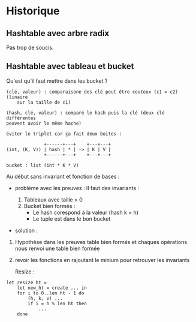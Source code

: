 # Historique

## Hashtable avec arbre radix

Pas trop de soucis.

## Hashtable avec tableau et bucket

Qu'est qu'il faut mettre dans les bucket ?

    (clé, valeur) : comparaisone des clé peut être couteux (c1 = c2) (linaire 
        sur la taille de c1)
    
    (hash, clé, valeur) : comparé le hash puis la clé (deux clé différentes
    peuvent avoir le même hache)

    éviter le triplet car ça fait deux boites :

                  +------+---+    +---+---+
    (int, (K, V)) | hash | * | -> | K | V |
                  +------+---+    +---+---+

```
bucket : list (int * K * V)
```

Au début sans invariant et fonction de bases :

- problème avec les preuves :
Il faut des invariants :
    
    1. Tableaux avec taille > 0
    2. Bucket bien formés :
        * Le hash corespond à la valeur (hash k = h)
        * Le tuple est dans le bon bucket

- solution :

1.  Hypothèse dans les preuves table bien formés et chaques opérations
    nous renvoi une table bien formée
2.  revoir les fonctions en rajoutant le minium pour retrouver les invariants

    Resize : 

```
let resize ht =
    let new_ht = create ... in
    for i to 0..len ht - 1 do
        (h, k, v) ... 
        if i = h % len ht then
            ...
    done
```
